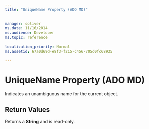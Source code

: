 ```yaml
---
title: "UniqueName Property (ADO MD)"
 
 
manager: soliver
ms.date: 11/16/2014
ms.audience: Developer
ms.topic: reference
  
localization_priority: Normal
ms.assetid: 67a0d69d-e8f3-f215-c456-705d0fc68935

---
```


# UniqueName Property (ADO MD)

Indicates an unambiguous name for the current object.
  
## Return Values

Returns a **String** and is read-only. 
  


